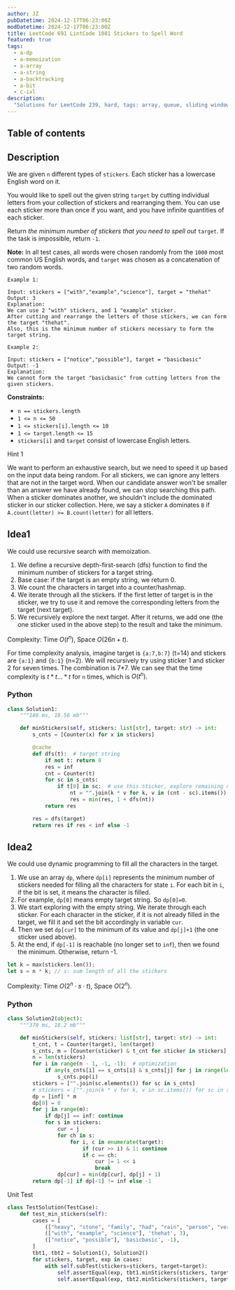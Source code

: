 ```yaml
---
author: JZ
pubDatetime: 2024-12-17T06:23:00Z
modDatetime: 2024-12-17T06:23:00Z
title: LeetCode 691 LintCode 1081 Stickers to Spell Word
featured: true
tags:
  - a-dp
  - a-memoization
  - a-array
  - a-string
  - a-backtracking
  - a-bit
  - c-ixl
description:
  "Solutions for LeetCode 239, hard, tags: array, queue, sliding window, heap, monotonic queue."
---
```


## Table of contents

## Description

We are given `n` different types of `stickers`. Each sticker has a lowercase English word on it.

You would like to spell out the given string `target` by cutting individual letters from your collection of stickers and rearranging them. You can use each sticker more than once if you want, and you have infinite quantities of each sticker.

Return _the minimum number of stickers that you need to spell out_ `target`. If the task is impossible, return `-1`.

**Note:** In all test cases, all words were chosen randomly from the `1000` most common US English words, and `target` was chosen as a concatenation of two random words.

```
Example 1:

Input: stickers = ["with","example","science"], target = "thehat"
Output: 3
Explanation:
We can use 2 "with" stickers, and 1 "example" sticker.
After cutting and rearrange the letters of those stickers, we can form the target "thehat".
Also, this is the minimum number of stickers necessary to form the target string.

Example 2:

Input: stickers = ["notice","possible"], target = "basicbasic"
Output: -1
Explanation:
We cannot form the target "basicbasic" from cutting letters from the given stickers.
```

**Constraints:**

-   `n == stickers.length`
-   `1 <= n <= 50`
-   `1 <= stickers[i].length <= 10`
-   `1 <= target.length <= 15`
-   `stickers[i]` and `target` consist of lowercase English letters.

Hint 1

We want to perform an exhaustive search, but we need to speed it up based on the input data being random. For all stickers, we can ignore any letters that are not in the target word. When our candidate answer won't be smaller than an answer we have already found, we can stop searching this path. When a sticker dominates another, we shouldn't include the dominated sticker in our sticker collection. Here, we say a sticker `A` dominates `B` if `A.count(letter) >= B.count(letter)` for all letters.

## Idea1

We could use recursive search with memoization.

1. We define a recursive depth-first-search (dfs) function to find the minimum number of stickers for a target string.
2. Base case: if the target is an empty string, we return 0.
3. We count the characters in target into a counter/hashmap.
4. We iterate through all the stickers. If the first letter of target is in the sticker, we try to use it and remove the corresponding letters from the target (next target).
5. We recursively explore the next target. After it returns, we add one (the one sticker used in the above step) to the result and take the minimum.

Complexity: Time $O(t^n)$, Space $O(26n+t)$.

For time complexity analysis, imagine target is `{a:7,b:7}` (t=14) and stickers are `{a:1}` and `{b:1}` (n=2). We will recursively try using sticker 1 and sticker 2 for seven times. The combination is 7*7. We can see that the time complexity is $t*t...*t$ for `n` times, which is $O(t^n)$.

### Python

```python
class Solution1:
    """186 ms, 18.56 mb"""

    def minStickers(self, stickers: list[str], target: str) -> int:
        s_cnts = [Counter(x) for x in stickers]

        @cache
        def dfs(t):  # target string
            if not t: return 0
            res = inf
            cnt = Counter(t)
            for sc in s_cnts:
                if t[0] in sc:  # use this sticker, explore remaining next target
                    nt = "".join(k * v for k, v in (cnt - sc).items())
                    res = min(res, 1 + dfs(nt))
            return res

        res = dfs(target)
        return res if res < inf else -1
```

## Idea2

We could use dynamic programming to fill all the characters in the target.

1. We use an array `dp`, where `dp[i]` represents the minimum number of stickers needed for filling all the characters for state `i`. For each bit in `i`, if the bit is set, it means the character is filled.
2. For example, `dp[0]` means empty target string. So `dp[0]=0`.
3. We start exploring with the empty string. We iterate through each sticker. For each character in the sticker, if it is not already filled in the target, we fill it and set the bit accordingly in variable `cur`.
4. Then we set `dp[cur]` to the minimum of its value and `dp[j]+1` (the one sticker used above).
5. At the end, if `dp[-1]` is reachable (no longer set to `inf`), then we found the minimum. Otherwise, return -1.

```rust
let k = max(stickers.len());
let s = n * k; // s: sum length of all the stickers
```

Complexity: Time $O(2^n \cdot s \cdot t)$, Space $O(2^n)$.

### Python

```python
class Solution2(object):
    """370 ms, 18.2 mb"""

    def minStickers(self, stickers: list[str], target: str) -> int:
        t_cnt, t = Counter(target), len(target)
        s_cnts, m = [Counter(sticker) & t_cnt for sticker in stickers], 1 << t
        n = len(stickers)
        for i in range(n - 1, -1, -1):  # optimization
            if any(s_cnts[i] == s_cnts[i] & s_cnts[j] for j in range(len(s_cnts)) if i != j):
                s_cnts.pop(i)
        stickers = ["".join(sc.elements()) for sc in s_cnts]
        # stickers = ["".join(k * v for k, v in sc.items()) for sc in s_cnts]
        dp = [inf] * m
        dp[0] = 0
        for j in range(m):
            if dp[j] == inf: continue
            for s in stickers:
                cur = j
                for ch in s:
                    for i, c in enumerate(target):
                        if (cur >> i) & 1: continue
                        if c == ch:
                            cur |= 1 << i
                            break
                dp[cur] = min(dp[cur], dp[j] + 1)
        return dp[-1] if dp[-1] != inf else -1
```

Unit Test

```python
class TestSolution(TestCase):
    def test_min_stickers(self):
        cases = [
            (["heavy", "stone", "family", "had", "rain", "person", "verb", "clothe"], "overfresh", 4),
            (["with", "example", "science"], 'thehat', 3),
            (["notice", "possible"], 'basicbasic', -1),
        ]
        tbt1, tbt2 = Solution1(), Solution2()
        for stickers, target, exp in cases:
            with self.subTest(stickers=stickers, target=target):
                self.assertEqual(exp, tbt1.minStickers(stickers, target))
                self.assertEqual(exp, tbt2.minStickers(stickers, target))
```

